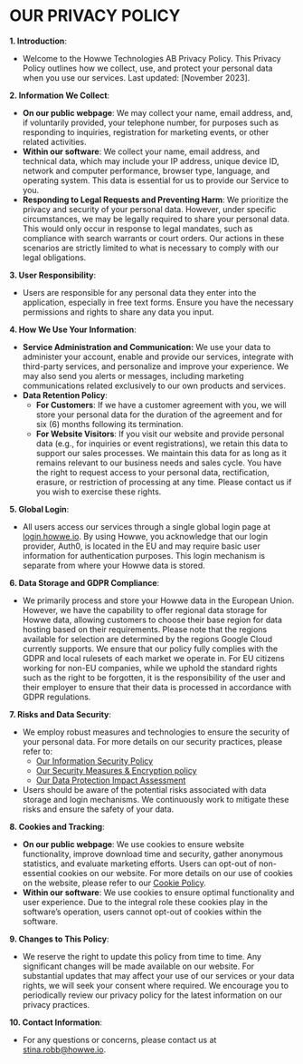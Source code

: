 # OUR PRIVACY POLICY

**1\. Introduction**:

- Welcome to the Howwe Technologies AB Privacy Policy. This Privacy Policy outlines how we collect, use, and protect your personal data when you use our services. Last updated: \[November 2023\].

**2\. Information We Collect**:

- **On our public webpage**: We may collect your name, email address, and, if voluntarily provided, your telephone number, for purposes such as responding to inquiries, registration for marketing events, or other related activities.
- **Within our software**: We collect your name, email address, and technical data, which may include your IP address, unique device ID, network and computer performance, browser type, language, and operating system. This data is essential for us to provide our Service to you.
- **Responding to Legal Requests and Preventing Harm**: We prioritize the privacy and security of your personal data. However, under specific circumstances, we may be legally required to share your personal data. This would only occur in response to legal mandates, such as compliance with search warrants or court orders. Our actions in these scenarios are strictly limited to what is necessary to comply with our legal obligations.

**3\. User Responsibility**:

- Users are responsible for any personal data they enter into the application, especially in free text forms. Ensure you have the necessary permissions and rights to share any data you input.

**4\. How We Use Your Information**:

- **Service Administration and Communication:** We use your data to administer your account, enable and provide our services, integrate with third-party services, and personalize and improve your experience. We may also send you alerts or messages, including marketing communications related exclusively to our own products and services.
- **Data Retention Policy**:
  - **For Customers**: If we have a customer agreement with you, we will store your personal data for the duration of the agreement and for six (6) months following its termination.
  - **For Website Visitors**: If you visit our website and provide personal data (e.g., for inquiries or event registrations), we retain this data to support our sales processes. We maintain this data for as long as it remains relevant to our business needs and sales cycle. You have the right to request access to your personal data, rectification, erasure, or restriction of processing at any time. Please contact us if you wish to exercise these rights.

**5\. Global Login**:

- All users access our services through a single global login page at [login.howwe.io](http://login.howwe.io/). By using Howwe, you acknowledge that our login provider, Auth0, is located in the EU and may require basic user information for authentication purposes. This login mechanism is separate from where your Howwe data is stored.

**6\. Data Storage and GDPR Compliance**:

- We primarily process and store your Howwe data in the European Union. However, we have the capability to offer regional data storage for Howwe data, allowing customers to choose their base region for data hosting based on their requirements. Please note that the regions available for selection are determined by the regions Google Cloud currently supports. We ensure that our policy fully complies with the GDPR and local rulesets of each market we operate in. For EU citizens working for non-EU companies, while we uphold the standard rights such as the right to be forgotten, it is the responsibility of the user and their employer to ensure that their data is processed in accordance with GDPR regulations.

**7\. Risks and Data Security**:

- We employ robust measures and technologies to ensure the security of your personal data. For more details on our security practices, please refer to:
  - [Our Information Security Policy](https://help.howwe.io/sv/articles/28876-information-security)
  - [Our Security Measures & Encryption policy](https://help.howwe.io/sv/articles/28870-security-measures-encryption)
  - [Our Data Protection Impact Assessment](https://help.howwe.io/sv/articles/28873-data-protection-impact-assessment)
- Users should be aware of the potential risks associated with data storage and login mechanisms. We continuously work to mitigate these risks and ensure the safety of your data.

**8\. Cookies and Tracking**:

- **On our public webpage**: We use cookies to ensure website functionality, improve download time and security, gather anonymous statistics, and evaluate marketing efforts. Users can opt-out of non-essential cookies on our website. For more details on our use of cookies on the website, please refer to our [Cookie Policy](https://www.howwe.io/cookie-policy/).
- **Within our software**: We use cookies to ensure optimal functionality and user experience. Due to the integral role these cookies play in the software’s operation, users cannot opt-out of cookies within the software.

**9\. Changes to This Policy**:

- We reserve the right to update this policy from time to time. Any significant changes will be made available on our website. For substantial updates that may affect your use of our services or your data rights, we will seek your consent where required. We encourage you to periodically review our privacy policy for the latest information on our privacy practices.

**10\. Contact Information**:

- For any questions or concerns, please contact us at [stina.robb@howwe.io](mailto:stina.akesson@howwe.io).
